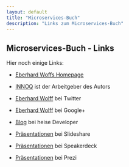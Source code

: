 ```yaml
---
layout: default
title: "Microservices-Buch"
description: "Links zum Microservices-Buch"
---
```


Microservices-Buch - Links
---

Hier noch einige Links:

* [Eberhard Woffs Homepage](http://ewolff.com)

* [INNOQ](http://innoq.com) ist der Arbeitgeber des Autors

* [Eberhard Wolff](http://twitter.com/ewolff) bei Twitter

* [Eberhard Wolff](https://plus.google.com/u/0/+EberhardWolff/) bei Google+

* [Blog](http://www.heise.de/developer/Continuous-Architecture-2687847.html)
bei heise Developer

* [Präsentationen](http://www.slideshare.net/ewolff/presentations) bei
  Slideshare

* [Präsentationen](https://speakerdeck.com/ewolff) bei Speakerdeck

* [Präsentationen](https://prezi.com/user/ewolff/) bei Prezi
